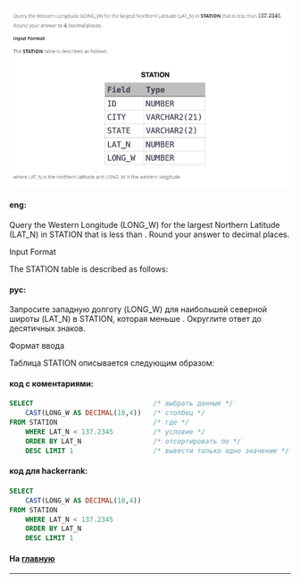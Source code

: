 ### 

<img src="./art/37.png" alt="solution" >

#### eng:
Query the Western Longitude (LONG_W) for the largest Northern Latitude (LAT_N) in STATION that is less than . Round your answer to  decimal places.

Input Format

The STATION table is described as follows:


#### рус:
Запросите западную долготу (LONG_W) для наибольшей северной широты (LAT_N) в STATION, которая меньше . Округлите ответ до десятичных знаков.

Формат ввода

Таблица STATION описывается следующим образом:


#### код с коментариями:
```sql
SELECT                              /* выбрать данные */
    CAST(LONG_W AS DECIMAL(10,4))   /* столбец */
FROM STATION                        /* где */
    WHERE LAT_N < 137.2345          /* условие */
    ORDER BY LAT_N                  /* отсортировать по */
    DESC LIMIT 1                    /* вывести только одно значение */
```

#### код для hackerrank:
```sql
SELECT 
    CAST(LONG_W AS DECIMAL(10,4)) 
FROM STATION 
    WHERE LAT_N < 137.2345 
    ORDER BY LAT_N 
    DESC LIMIT 1
```


#### На [главную](https://github.com/BEPb/hackerrank_sql#readme)

---